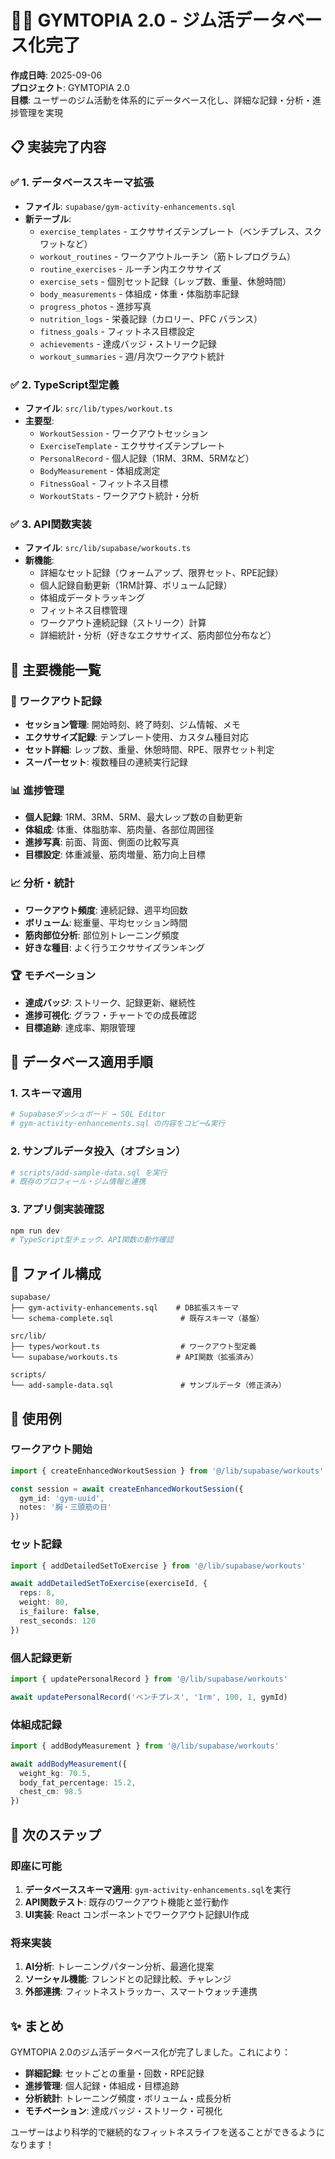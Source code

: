 # 🏋️‍♂️ GYMTOPIA 2.0 - ジム活データベース化完了

**作成日時**: 2025-09-06  
**プロジェクト**: GYMTOPIA 2.0  
**目標**: ユーザーのジム活動を体系的にデータベース化し、詳細な記録・分析・進捗管理を実現

## 📋 実装完了内容

### ✅ 1. データベーススキーマ拡張
- **ファイル**: `supabase/gym-activity-enhancements.sql`
- **新テーブル**:
  - `exercise_templates` - エクササイズテンプレート（ベンチプレス、スクワットなど）
  - `workout_routines` - ワークアウトルーチン（筋トレプログラム）  
  - `routine_exercises` - ルーチン内エクササイズ
  - `exercise_sets` - 個別セット記録（レップ数、重量、休憩時間）
  - `body_measurements` - 体組成・体重・体脂肪率記録
  - `progress_photos` - 進捗写真
  - `nutrition_logs` - 栄養記録（カロリー、PFC バランス）
  - `fitness_goals` - フィットネス目標設定
  - `achievements` - 達成バッジ・ストリーク記録
  - `workout_summaries` - 週/月次ワークアウト統計

### ✅ 2. TypeScript型定義
- **ファイル**: `src/lib/types/workout.ts`
- **主要型**:
  - `WorkoutSession` - ワークアウトセッション  
  - `ExerciseTemplate` - エクササイズテンプレート
  - `PersonalRecord` - 個人記録（1RM、3RM、5RMなど）
  - `BodyMeasurement` - 体組成測定
  - `FitnessGoal` - フィットネス目標
  - `WorkoutStats` - ワークアウト統計・分析

### ✅ 3. API関数実装
- **ファイル**: `src/lib/supabase/workouts.ts`  
- **新機能**:
  - 詳細なセット記録（ウォームアップ、限界セット、RPE記録）
  - 個人記録自動更新（1RM計算、ボリューム記録）
  - 体組成データトラッキング
  - フィットネス目標管理
  - ワークアウト連続記録（ストリーク）計算
  - 詳細統計・分析（好きなエクササイズ、筋肉部位分布など）

## 🎯 主要機能一覧

### 💪 ワークアウト記録
- **セッション管理**: 開始時刻、終了時刻、ジム情報、メモ
- **エクササイズ記録**: テンプレート使用、カスタム種目対応
- **セット詳細**: レップ数、重量、休憩時間、RPE、限界セット判定
- **スーパーセット**: 複数種目の連続実行記録

### 📊 進捗管理
- **個人記録**: 1RM、3RM、5RM、最大レップ数の自動更新
- **体組成**: 体重、体脂肪率、筋肉量、各部位周囲径
- **進捗写真**: 前面、背面、側面の比較写真
- **目標設定**: 体重減量、筋肉増量、筋力向上目標

### 📈 分析・統計
- **ワークアウト頻度**: 連続記録、週平均回数
- **ボリューム**: 総重量、平均セッション時間
- **筋肉部位分析**: 部位別トレーニング頻度
- **好きな種目**: よく行うエクササイズランキング

### 🏆 モチベーション
- **達成バッジ**: ストリーク、記録更新、継続性
- **進捗可視化**: グラフ・チャートでの成長確認
- **目標追跡**: 達成率、期限管理

## 🔧 データベース適用手順

### 1. スキーマ適用
```bash
# Supabaseダッシュボード → SQL Editor
# gym-activity-enhancements.sql の内容をコピー&実行
```

### 2. サンプルデータ投入（オプション）
```bash  
# scripts/add-sample-data.sql を実行
# 既存のプロフィール・ジム情報と連携
```

### 3. アプリ側実装確認
```bash
npm run dev
# TypeScript型チェック、API関数の動作確認
```

## 📁 ファイル構成

```
supabase/
├── gym-activity-enhancements.sql    # DB拡張スキーマ
└── schema-complete.sql               # 既存スキーマ（基盤）

src/lib/
├── types/workout.ts                  # ワークアウト型定義
└── supabase/workouts.ts             # API関数（拡張済み）

scripts/
└── add-sample-data.sql               # サンプルデータ（修正済み）
```

## 🎉 使用例

### ワークアウト開始
```typescript
import { createEnhancedWorkoutSession } from '@/lib/supabase/workouts'

const session = await createEnhancedWorkoutSession({
  gym_id: 'gym-uuid',
  notes: '胸・三頭筋の日'
})
```

### セット記録
```typescript
import { addDetailedSetToExercise } from '@/lib/supabase/workouts'

await addDetailedSetToExercise(exerciseId, {
  reps: 8,
  weight: 80,
  is_failure: false,
  rest_seconds: 120
})
```

### 個人記録更新
```typescript
import { updatePersonalRecord } from '@/lib/supabase/workouts'

await updatePersonalRecord('ベンチプレス', '1rm', 100, 1, gymId)
```

### 体組成記録
```typescript
import { addBodyMeasurement } from '@/lib/supabase/workouts'

await addBodyMeasurement({
  weight_kg: 70.5,
  body_fat_percentage: 15.2,
  chest_cm: 98.5
})
```

## 🚀 次のステップ

### 即座に可能
1. **データベーススキーマ適用**: `gym-activity-enhancements.sql`を実行
2. **API関数テスト**: 既存のワークアウト機能と並行動作
3. **UI実装**: React コンポーネントでワークアウト記録UI作成

### 将来実装
1. **AI分析**: トレーニングパターン分析、最適化提案
2. **ソーシャル機能**: フレンドとの記録比較、チャレンジ
3. **外部連携**: フィットネストラッカー、スマートウォッチ連携

## ✨ まとめ

GYMTOPIA 2.0のジム活データベース化が完了しました。これにより：

- **詳細記録**: セットごとの重量・回数・RPE記録
- **進捗管理**: 個人記録・体組成・目標追跡
- **分析統計**: トレーニング頻度・ボリューム・成長分析
- **モチベーション**: 達成バッジ・ストリーク・可視化

ユーザーはより科学的で継続的なフィットネスライフを送ることができるようになります！